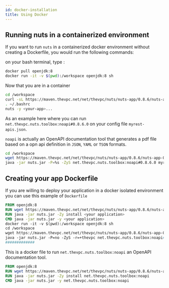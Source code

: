 ```yaml
---
id: docker-installation
title: Using Docker
---
```



## Running nuts in a containerized environment
If you want to run `nuts` in a containerized docker environment without creating a Dockerfile, you would run the following commands:

on your bash terminal, type :
```bash
docker pull openjdk:8
docker run -it -v $(pwd):/workspace openjdk:8 sh
```

Now that you are in a container

```bash
cd /workspace
curl -sL https://maven.thevpc.net/net/thevpc/nuts/nuts-app/0.8.6/nuts-app-0.8.6.jar -o nuts.jar && java -jar nuts.jar -ZyS
. ~/.bashrc
nuts -y <your-app>...
```

As an example here where you can run `net.thevpc.nuts.toolbox:noapi#0.8.6.0` on your config file `myrest-apis.json`.

`noapi` is actually an OpenAPI documentation tool that generates a pdf file based on a opn api definition in `JSON`, `YAML` or `TSON` formats.

```bash
cd /workspace
wget https://maven.thevpc.net/net/thevpc/nuts/nuts-app/0.8.6/nuts-app-0.8.6.jar -qO nuts.jar
java -jar nuts.jar -P=%s -ZyS net.thevpc.nuts.toolbox:noapi#0.8.6.0 myrest-apis.json
```


## Creating your app Dockerfile

If you are willing to deploy your application in a docker isolated environment you can use this example of `Dockerfile` 

```Dockerfile
FROM openjdk:8
RUN wget https://maven.thevpc.net/net/thevpc/nuts/nuts-app/0.8.6/nuts-app-0.8.6.jar -qO nuts.jar
RUN java -jar nuts.jar -Zy install <your application>
CMD java -jar nuts.jar -y <your application>
docker run -it -v $(pwd):/workspace openjdk:8 sh
cd /workspace
wget https://maven.thevpc.net/net/thevpc/nuts/nuts-app/0.8.6/nuts-app-0.8.6.jar -qO nuts.jar
java -jar nuts.jar -P=no -ZyS -r=+thevpc net.thevpc.nuts.toolbox:noapi#0.8.6.0 my-connector.json
#############

```

This is a docker file to run `net.thevpc.nuts.toolbox:noapi` an OpenAPI documentation tool.

```Dockerfile
FROM openjdk:8
RUN wget https://maven.thevpc.net/net/thevpc/nuts/nuts-app/0.8.6/nuts-app-0.8.6.jar -qO nuts.jar
RUN java -jar nuts.jar -Zy install net.thevpc.nuts.toolbox:noapi
CMD java -jar nuts.jar -y net.thevpc.nuts.toolbox:noapi
```
